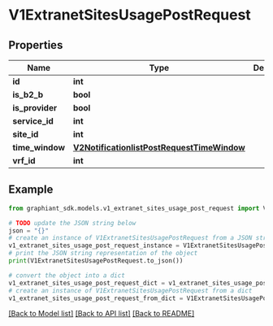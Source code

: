 # V1ExtranetSitesUsagePostRequest


## Properties

Name | Type | Description | Notes
------------ | ------------- | ------------- | -------------
**id** | **int** |  | [optional] 
**is_b2_b** | **bool** |  | [optional] 
**is_provider** | **bool** |  | [optional] 
**service_id** | **int** |  | [optional] 
**site_id** | **int** |  | [optional] 
**time_window** | [**V2NotificationlistPostRequestTimeWindow**](V2NotificationlistPostRequestTimeWindow.md) |  | [optional] 
**vrf_id** | **int** |  | [optional] 

## Example

```python
from graphiant_sdk.models.v1_extranet_sites_usage_post_request import V1ExtranetSitesUsagePostRequest

# TODO update the JSON string below
json = "{}"
# create an instance of V1ExtranetSitesUsagePostRequest from a JSON string
v1_extranet_sites_usage_post_request_instance = V1ExtranetSitesUsagePostRequest.from_json(json)
# print the JSON string representation of the object
print(V1ExtranetSitesUsagePostRequest.to_json())

# convert the object into a dict
v1_extranet_sites_usage_post_request_dict = v1_extranet_sites_usage_post_request_instance.to_dict()
# create an instance of V1ExtranetSitesUsagePostRequest from a dict
v1_extranet_sites_usage_post_request_from_dict = V1ExtranetSitesUsagePostRequest.from_dict(v1_extranet_sites_usage_post_request_dict)
```
[[Back to Model list]](../README.md#documentation-for-models) [[Back to API list]](../README.md#documentation-for-api-endpoints) [[Back to README]](../README.md)


